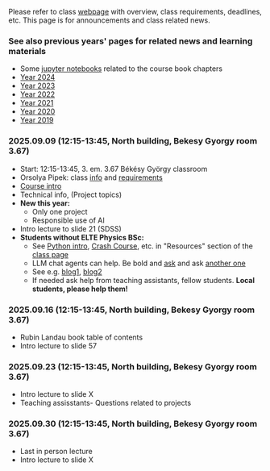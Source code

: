 Please refer to class [webpage](https://icsabai.github.io/simulationsMsc/) with overview, class requirements, deadlines, etc. This page is for announcements and class related news.


### See also previous years' pages for related news and learning materials
- Some [jupyter notebooks](https://github.com/icsabai/simulationsMsc/tree/master) related to the course book chapters
- [Year 2024](https://icsabai.github.io/classes/compsimf17em/news2024/)
- [Year 2023](https://icsabai.github.io/classes/compsimf17em/news2023/)
- [Year 2022](https://icsabai.github.io/classes/compsimf17em/news2022/)
- [Year 2021](https://icsabai.github.io/classes/compsimf17em/news2021/)
- [Year 2020](https://icsabai.github.io/classes/compsimf17em/news2020/)
- [Year 2019](https://icsabai.github.io/classes/compsimf17em/news2019/)



### 2025.09.09 (12:15-13:45, North building, Bekesy Gyorgy room 3.67) 
- Start: 12:15-13:45, 3. em. 3.67 Békésy György classroom
- Orsolya Pipek: class [info](https://icsabai.github.io/simulationsMsc/) and [requirements](https://icsabai.github.io/simulationsMsc/#reqs)
- [Course intro](class_intro_2025.pdf)
- Technical info, (Project topics)
- __New this year:__ 
   - Only one project
   - Responsible use of AI
- Intro lecture to slide 21 (SDSS)
- __Students without ELTE Physics BSc:__
  - See [Python intro](https://docs.python.org/2/tutorial/),  [Crash Course](http://csabai.web.elte.hu/http/szamSzimMsc/CrashCourse.html), etc. in "Resources" section of the [class page](https://icsabai.github.io/simulationsMsc/)
  - LLM chat agents can help. Be bold and [ask](https://chatgpt.com/share/68c9163e-bafc-800a-9288-288be4c2b97f) and ask [another one](https://claude.ai/public/artifacts/95d9c76d-6c42-45c9-ada4-afdf74b80440)
  - See e.g. [blog1](https://about.gitlab.com/blog/learning-python-with-a-little-help-from-ai-code-suggestions/), [blog2](https://medium.com/artificial-corner/how-id-learn-python-faster-using-ai-584b385f3fbf)
  - If needed ask help from teaching assistants, fellow students. __Local students, please help them!__
 
### 2025.09.16 (12:15-13:45, North building, Bekesy Gyorgy room 3.67)
- Rubin Landau book table of contents
- Intro lecture to slide 57

### 2025.09.23 (12:15-13:45, North building, Bekesy Gyorgy room 3.67)
- Intro lecture to slide X
- Teaching assisstants- Questions related to projects

### 2025.09.30 (12:15-13:45, North building, Bekesy Gyorgy room 3.67)
- Last in person lecture
- Intro lecture to slide X
